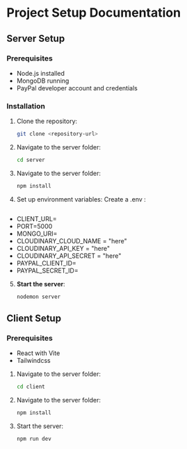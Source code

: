 # Project Setup Documentation

## Server Setup

### Prerequisites
- Node.js installed
- MongoDB running
- PayPal developer account and credentials

### Installation

1. Clone the repository:
   ```bash
   git clone <repository-url>

2. Navigate to the server folder:
   ```bash
   cd server
3. Navigate to the server folder:
   ```bash
   npm install
4. Set up environment variables: Create a .env :
   ```bash
- CLIENT_URL=
- PORT=5000
- MONGO_URI=
- CLOUDINARY_CLOUD_NAME = "here"
- CLOUDINARY_API_KEY = "here"
- CLOUDINARY_API_SECRET = "here"
- PAYPAL_CLIENT_ID=
- PAYPAL_SECRET_ID=

5. **Start the server**:
   ```bash
   nodemon server


## Client Setup

### Prerequisites
- React with Vite
- Tailwindcss

1. Navigate to the server folder:
   ```bash
   cd client
2. Navigate to the server folder:
   ```bash
   npm install
3. Start the server:
   ```bash
   npm run dev 



